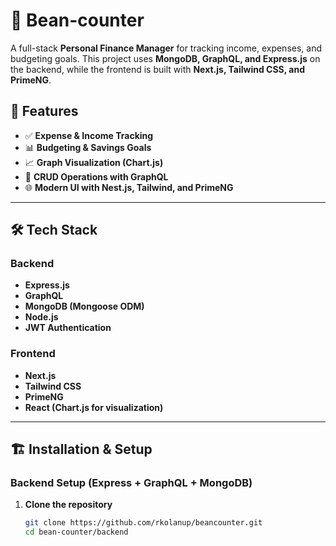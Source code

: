 # 🏦 Bean-counter

A full-stack **Personal Finance Manager** for tracking income, expenses, and budgeting goals. This project uses **MongoDB, GraphQL, and Express.js** on the backend, while the frontend is built with **Next.js, Tailwind CSS, and PrimeNG**.

## 🚀 Features
- ✅ **Expense & Income Tracking**
- 📊 **Budgeting & Savings Goals**
- 📈 **Graph Visualization (Chart.js)**
- 🔄 **CRUD Operations with GraphQL**
- 🌐 **Modern UI with Nest.js, Tailwind, and PrimeNG**

---

## 🛠 Tech Stack

### **Backend**
- **Express.js**
- **GraphQL**
- **MongoDB (Mongoose ODM)**
- **Node.js**
- **JWT Authentication**

### **Frontend**
- **Next.js**
- **Tailwind CSS**
- **PrimeNG**
- **React (Chart.js for visualization)**

---

## 🏗 Installation & Setup

### **Backend Setup (Express + GraphQL + MongoDB)**
1. **Clone the repository**  
   ```sh
   git clone https://github.com/rkolanup/beancounter.git
   cd bean-counter/backend
